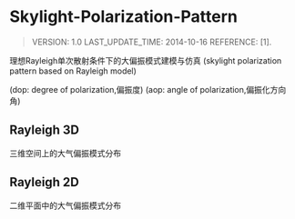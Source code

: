 Skylight-Polarization-Pattern
=============================
> VERSION: 1.0
> LAST_UPDATE_TIME: 2014-10-16
> REFERENCE:
  [1].

理想Rayleigh单次散射条件下的大偏振模式建模与仿真
(skylight polarization pattern based on Rayleigh model)

(dop: degree of polarization,偏振度)
(aop: angle of polarization,偏振化方向角)

## Rayleigh 3D
三维空间上的大气偏振模式分布

## Rayleigh 2D
二维平面中的大气偏振模式分布

## 
